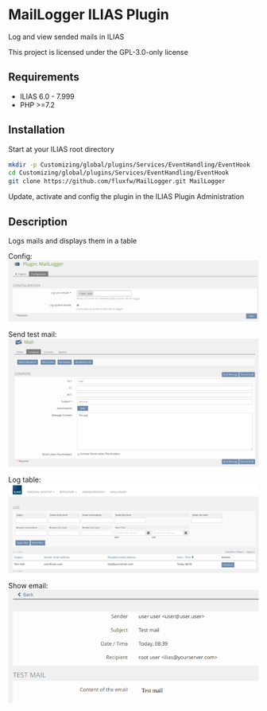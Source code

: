 # MailLogger ILIAS Plugin

Log and view sended mails in ILIAS

This project is licensed under the GPL-3.0-only license

## Requirements

* ILIAS 6.0 - 7.999
* PHP >=7.2

## Installation

Start at your ILIAS root directory

```bash
mkdir -p Customizing/global/plugins/Services/EventHandling/EventHook
cd Customizing/global/plugins/Services/EventHandling/EventHook
git clone https://github.com/fluxfw/MailLogger.git MailLogger
```

Update, activate and config the plugin in the ILIAS Plugin Administration

## Description

Logs mails and displays them in a table

Config:
![Config](./doc/images/config.png)

Send test mail:
![Send test mail](./doc/images/send_test_mail.png)

Log table:
![Log table](./doc/images/log_table.png)

Show email:
![Show email](./doc/images/show_email.png)
